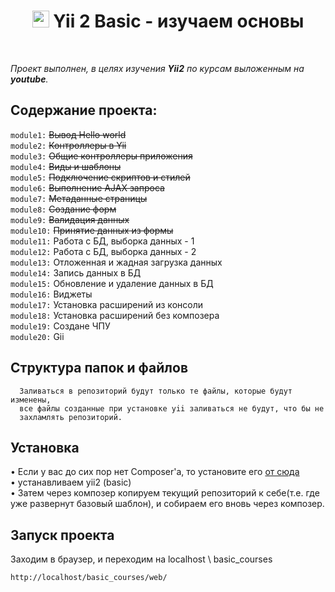 <p align="center">
    <h1 align="center">
        <img src="https://avatars0.githubusercontent.com/u/993323" height="27px">
         Yii 2 Basic - изучаем основы
    </h1>
    <br>
</p>

*Проект выполнен, в целях изучения **Yii2** по курсам выложенным на **youtube**.*

Содержание проекта:
-------------------
`module1:` ~~Вывод Hello world~~ <br>
`module2:` ~~Контроллеры в Yii~~ <br>
`module3:` ~~Общие контроллеры приложения~~ <br>
`module4:` ~~Виды и шаблоны~~ <br>
`module5:` ~~Подключение скриптов и стилей~~ <br>
`module6:` ~~Выполнение AJAX запроса~~ <br>
`module7:` ~~Метаданные страницы~~ <br>
`module8:` ~~Создание форм~~ <br>
`module9:` ~~Валидация данных~~ <br>
`module10:` ~~Принятие данных из формы~~ <br>
`module11:` Работа с БД, выборка данных - 1 <br>
`module12:` Работа с БД, выборка данных - 2 <br>
`module13:` Отложенная и жадная загрузка данных <br>
`module14:` Запись данных в БД <br>
`module15:` Обновление и удаление данных в БД <br>
`module16:` Виджеты <br>
`module17:` Установка расширений из консоли <br>
`module18:` Установка расширений без композера <br>
`module19:` Создане ЧПУ <br>
`module20:` Gii <br>


Структура папок и файлов
------------------------

      Заливаться в репозиторий будут только те файлы, которые будут изменены, 
      все файлы созданные при установке yii заливаться не будут, что бы не
      захламлять репозиторий.


Установка
---------

• Если у вас до сих пор нет Composer'a, то установите его 
[от сюда](http://getcomposer.org/)
<br>
• устанавливаем yii2 (basic)<br>
• Затем через композер копируем текущий репозиторий к себе(т.е. где уже 
развернут базовый шаблон), и собираем его вновь через композер.


Запуск проекта
--------------
Заходим в браузер, и переходим на localhost \ basic_courses

~~~
http://localhost/basic_courses/web/
~~~
